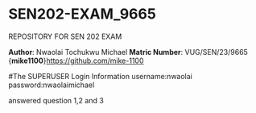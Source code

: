 # SEN202-EXAM_9665
REPOSITORY FOR SEN 202 EXAM
 
 **Author**: Nwaolai Tochukwu Michael
 **Matric Number**: VUG/SEN/23/9665
{**mike1100**}https://github.com/mike-1100

#The SUPERUSER Login Information
username:nwaolai
password:nwaolaimichael

answered question 1,2 and 3
